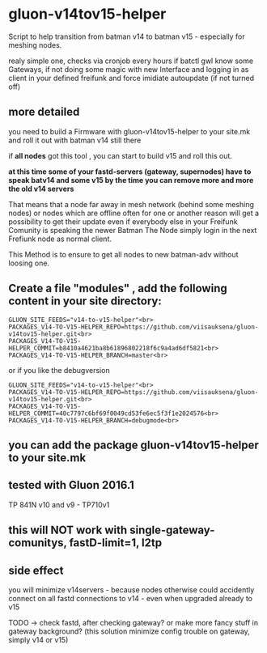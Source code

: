 gluon-v14tov15-helper
============

Script to help transition from batman v14 to batman v15 - especially for meshing nodes.

realy simple one, checks via cronjob every hours if     batctl gwl    know some Gateways,
if not doing some magic with new Interface and logging in as client in your defined freifunk and force imidiate autoupdate
(if not turned off)

## more detailed
you need to build a Firmware with gluon-v14tov15-helper to your site.mk
and roll it out with batman v14 still there

if **all nodes** got this tool , you can start to build v15 and roll this out.

**at this time some of your fastd-servers (gateway, supernodes) have to speak batv14 and some v15
by the time you can remove more and more the old v14 servers**

That means that a node far away in mesh network (behind some meshing nodes) or nodes which are offline often for one or another reason
will get a possibility to get their update even if everybody else in your Freifunk Comunity is speaking the newer Batman
The Node simply login in the next Frefiunk node as normal client.

This Method is to ensure to get all nodes to new batman-adv without loosing one. 

## Create a file "modules" , add the following content in your site directory:
```
GLUON_SITE_FEEDS="v14-to-v15-helper"<br>
PACKAGES_V14-TO-V15-HELPER_REPO=https://github.com/viisauksena/gluon-v14tov15-helper.git<br>
PACKAGES_V14-TO-V15-HELPER_COMMIT=b8410a4621ba8b61896802218f6c9a4ad6df5821<br>
PACKAGES_V14-TO-V15-HELPER_BRANCH=master<br>
```
or if you like the debugversion
```
GLUON_SITE_FEEDS="v14-to-v15-helper"<br>
PACKAGES_V14-TO-V15-HELPER_REPO=https://github.com/viisauksena/gluon-v14tov15-helper.git<br>
PACKAGES_V14-TO-V15-HELPER_COMMIT=40c7797c6bf69f0049cd53fe6ec5f3f1e2024576<br>
PACKAGES_V14-TO-V15-HELPER_BRANCH=debugmode<br>
```
## you can add the package gluon-v14tov15-helper to your site.mk

## tested with Gluon 2016.1 
TP 841N v10 and v9  - TP710v1


## this will NOT work with single-gateway-comunitys, fastD-limit=1, l2tp

## side effect
you will minimize v14servers - because nodes otherwise could accidently connect on all fastd connections to v14 - even when upgraded already to v15

TODO -> check fastd, after checking gateway? or make more fancy stuff in gateway background? (this solution minimize config trouble on gateway, simply v14 or v15)

